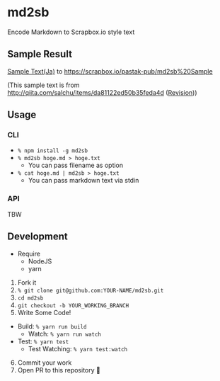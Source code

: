 # md2sb

Encode Markdown to Scrapbox.io style text

## Sample Result

[Sample Text(Ja)](test/fixtures/md/sample-ja.md) to https://scrapbox.io/pastak-pub/md2sb%20Sample

(This sample text is from http://qiita.com/salchu/items/da81122ed50b35feda4d ([Revision](http://qiita.com/salchu/items/da81122ed50b35feda4d/revisions/6)))

## Usage

### CLI

- `% npm install -g md2sb`
- `% md2sb hoge.md > hoge.txt`
  - You can pass filename as option
- `% cat hoge.md | md2sb > hoge.txt`
  - You can pass markdown text via stdin

### API

TBW

## Development

- Require
  - NodeJS
  - yarn

1. Fork it
2. `% git clone git@github.com:YOUR-NAME/md2sb.git`
3. `cd md2sb`
4. `git checkout -b YOUR_WORKING_BRANCH`
5. Write Some Code!
  - Build: `% yarn run build`
    - Watch: `% yarn run watch`
  - Test: `% yarn test`
    - Test Watching: `% yarn test:watch`
6. Commit your work
7. Open PR to this repository 🎉
